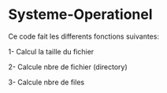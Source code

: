 # Systeme-Operationel
Ce code fait les differents fonctions suivantes:   

  1- Calcul la taille du fichier
  
  2- Calcule nbre de fichier (directory)
  
  3- Calcule nbre de files
